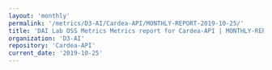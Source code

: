 ```yaml
---
layout: 'monthly'
permalink: '/metrics/D3-AI/Cardea-API/MONTHLY-REPORT-2019-10-25/'
title: 'DAI Lab OSS Metrics Metrics report for Cardea-API | MONTHLY-REPORT-2019-10-25'
organization: 'D3-AI'
repository: 'Cardea-API'
current_date: '2019-10-25'
---
```

